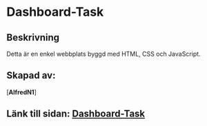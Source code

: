 # Dashboard-Task
## Beskrivning
Detta är en enkel webbplats byggd med HTML, CSS och JavaScript.

## Skapad av:
[**AlfredN1**]

## Länk till sidan: [Dashboard-Task](https://AlfredN1.github.io/Dashboard-Task/)
 
